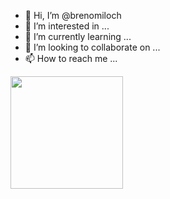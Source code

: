 - 👋 Hi, I’m @brenomiloch
- 👀 I’m interested in ...
- 🌱 I’m currently learning ...
- 💞️ I’m looking to collaborate on ...
- 📫 How to reach me ...

<div>

<a href="google.com">
<img height="180em" src="https://www.google.com/imgres?imgurl=https%3A%2F%2Fgithub.githubassets.com%2Fimages%2Fmodules%2Flogos_page%2FOctocat.png&imgrefurl=https%3A%2F%2Fgithub.com%2Flogos&tbnid=fLKD7QptF_vjyM&vet=12ahUKEwi5tpiJ567yAhVaG7kGHf5_CLAQMygCegUIARCwAQ..i&docid=H8p6HHzcTglWAM&w=800&h=665&q=github%20img&ved=2ahUKEwi5tpiJ567yAhVaG7kGHf5_CLAQMygCegUIARCwAQ">

</div>





<!---
brenomiloch/brenomiloch is a ✨ special ✨ repository because its `README.md` (this file) appears on your GitHub profile.
You can click the Preview link to take a look at your changes.
--->
